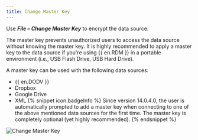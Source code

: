 ```yaml
---
title: Change Master Key
---
```

Use ***File – Change Master Key*** to encrypt the data source.  

The master key prevents unauthorized users to access the data source without knowing the master key. It is highly recommended to apply a master key to the data source if you're using {{ en.RDM }} in a portable environment (i.e., USB Flash Drive, USB Hard Drive).  

A master key can be used with the following data sources:  

* {{ en.DODV }} 
* Dropbox 
* Google Drive 
* XML 
{% snippet icon.badgeInfo %} 
Since version 14.0.4.0, the user is automatically prompted to add a master key when connecting to one of the above mentioned data sources for the first time. The master key is completely optional (yet highly recommended). 
{% endsnippet %}
 
![Change Master Key](https://webdevolutions.azureedge.net/docs/en/rdm/windows/clip10079.png) 
